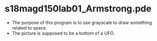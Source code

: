 # s18magd150lab01_Armstrong.pde
  * The purpose of this program is to use grayscale to draw something related to space.
  * The picture is supposed to be a bottom of a UFO.
